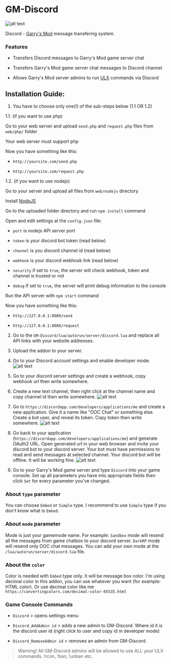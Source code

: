 # GM-Discord
![alt text](https://i.imgur.com/L22htpB.jpg)

Discord - [Garry's Mod](https://store.steampowered.com/app/4000) message transfering system.

### Features

- Transfers Discord messages to Garry's Mod game server chat

- Transfers Garry's Mod game server chat messages to Discord channel

- Allows Garry's Mod server admins to run [ULX](https://ulyssesmod.net/downloads.php) commands via Discord

## Installation Guide:
1. You have to choose only one(!) of the sub-steps below (1.1 OR 1.2)

1.1. (if you want to use php)

Go to your web server and upload `send.php` and `request.php` files from `web/php/` folder

Your web server must support php

Now you have something like this:

- `http://yoursite.com/send.php`

- `http://yoursite.com/request.php`

1.2. (if you want to use nodejs)

Go to your server and upload all files from `web/nodejs` directory

Install [NodeJS](https://nodejs.org/)

Go to the uploaded folder directory and run `npm install` command

Open and edit settings at the `config.json` file:

- `port` is nodejs API server port

- `token` is your discord bot token (read below)

- `channel` is you discord channel id (read below)

- `webhook` is your discord webhook link (read below)

- `security` if set to `true`, the server will check webhook, token and channel is trusted or not

- `debug` if set to `true`, the server will print debug information to the console

Run the API server with `npm start` command

Now you have something like this:

- `http://127.0.0.1:8080/send`

- `http://127.0.0.1:8080/request`

2. Go to the `GM-Discord/lua/autorun/server/discord.lua` and replace all API links with your website addresses.

3. Upload the addon to your server.

4. Go to your Discord account settings and enable developer mode.
![alt text](https://i.imgur.com/mdwS4sR.gif)

5. Go to your discord server settings and create a webhook, copy webhook url then write somewhere.

6. Create a new text channel, then right click at the channel name and copy channel id then write somewhere.
![alt text](https://i.imgur.com/RVyzR4U.gif)

7. Go to `https://discordapp.com/developers/applications/me` and create a new application.
Give it a name like "OOC Chat" or something else. Create a bot user, and reveal its token.
Copy token then write somewhere.
![alt text](https://i.imgur.com/T9CMjuI.gif)

8. Go back to your application (`https://discordapp.com/developers/applications/me`) and generate OAuth2 URL. Open generated url in your web browser and invite your discord bot to your discord server. Your bot must have permissions to read and send messages at selected channel. Your discord bot will be offline. It will be working fine.
![alt text](https://i.imgur.com/vglOGl1.gif)

9. Go to your Garry's Mod game server and type `Discord` into your game console. Set up all parameters you have into appropriate fields then click `Set` for every parameter you've changed.


### About `type` parameter
You can choose `Embed` or `Simple` type. I recommend to use `Simple` type if you don't know what is `Embed`.

### About `mode` parameter
Mode is just your gamemode name. For example: `Sandbox` mode will resend all the messages from game chatbox to your discord server. `DarkRP` mode will resend only OOC chat messages. You can add your own mode at the `/lua/autorun/server/discord.lua` file.

### About the `color`
Color is needed with `Embed` type only. It will be message box color. I'm using decimal color in this addon, you can use whatever you want (for example: HTML color). Or use decimal color like me `https://convertingcolors.com/decimal-color-65535.html`

### Game Console Commands
- `Discord` > opens settings menu

- `Discord_AddAdmin id` > adds a new admin to GM-Discord. Where id it is the discord user id (right click to user and copy id in developer mode)

- `Discord_RemoveAdmin id` > removes an admin from GM-Discord.

> Warning! All GM-Discord admins will be allowed to use ALL your ULX commands. !rcon, !ban, !unban etc.
